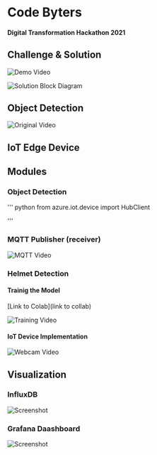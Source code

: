 # Code Byters
#### Digital Transformation Hackathon 2021

## Challenge & Solution

![Demo Video](image_url)

![Solution Block Diagram](image_url)

## Object Detection

![Original Video](image_url)

## IoT Edge Device

## Modules
### Object Detection

''' python
from azure.iot.device import HubClient


'''

### MQTT Publisher (receiver)

![MQTT Video](image_url)

### Helmet Detection
#### Trainig the Model

[Link to Colab](link to collab)

![Training Video](image_url)

#### IoT Device Implementation

![Webcam Video](image_url)

## Visualization
### InfluxDB

![Screenshot](image_url)

### Grafana Daashboard

![Screenshot](image_url)
